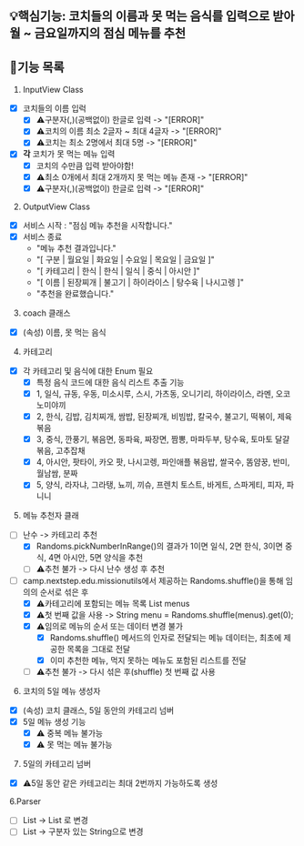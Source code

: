 ## 💡핵심기능: 코치들의 이름과 못 먹는 음식를 입력으로 받아 월 ~ 금요일까지의 점심 메뉴를 추천

## 🌟기능 목록
1. InputView Class
- [x] 코치들의 이름 입럭
    - [x] ⚠️구분자(,)(공백없이) 한글로 입력 -> "[ERROR]"
    - [x] ⚠️코치의 이름 최소 2글자 ~ 최대 4글자 -> "[ERROR]"
    - [x] ⚠️코치는 최소 2명에서 최대 5명 -> "[ERROR]"
- [x] **각** 코치가 못 먹는 메뉴 입력
  - [x] 코치의 수만큼 입력 받아야함!
  - [x] ⚠️최소 0개에서 최대 2개까지 못 먹는 메뉴 존재 -> "[ERROR]"
  - [x] ⚠️구분자(,)(공백없이) 한글로 입력 -> "[ERROR]"
  
2. OutputView Class
- [x] 서비스 시작 : "점심 메뉴 추천을 시작합니다."
- [x] 서비스 종료 
  - "메뉴 추천 결과입니다."
  - "[ 구분 | 월요일 | 화요일 | 수요일 | 목요일 | 금요일 ]"
  - "[ 카테고리 | 한식 | 한식 | 일식 | 중식 | 아시안 ]"
  - "[ 이름 | 된장찌개 | 불고기 | 하이라이스 | 탕수육 | 나시고렝 ]"
  - "추천을 완료했습니다."
  
3. coach 클래스
- [x] (속성) 이름, 못 먹는 음식

4. 카테고리
- [x] 각 카테고리 및 음식에 대한 Enum 필요
  - [x] 특정 음식 코드에 대한 음식 리스트 추출 기능
  - [x] 1, 일식, 규동, 우동, 미소시루, 스시, 가츠동, 오니기리, 하이라이스, 라멘, 오코노미야끼
  - [x] 2, 한식, 김밥, 김치찌개, 쌈밥, 된장찌개, 비빔밥, 칼국수, 불고기, 떡볶이, 제육볶음
  - [x] 3, 중식, 깐풍기, 볶음면, 동파육, 짜장면, 짬뽕, 마파두부, 탕수육, 토마토 달걀볶음, 고추잡채
  - [x] 4, 아시안, 팟타이, 카오 팟, 나시고렝, 파인애플 볶음밥, 쌀국수, 똠얌꿍, 반미, 월남쌈, 분짜
  - [x] 5, 양식, 라자냐, 그라탱, 뇨끼, 끼슈, 프렌치 토스트, 바게트, 스파게티, 피자, 파니니

5. 메뉴 추천자 클래
- [ ] 난수 -> 카테고리 추천
  - [x] Randoms.pickNumberInRange()의 결과가 1이면 일식, 2면 한식, 3이면 중식, 4면 아시안, 5면 양식을 추천
  - [ ] ⚠️추천 불가 -> 다시 난수 생성 후 추천

- [ ] camp.nextstep.edu.missionutils에서 제공하는 Randoms.shuffle()을 통해 임의의 순서로 섞은 후
  - [x] ⚠️카테고리에 포함되는 메뉴 목록 List<String> menus
  - [x] ⚠️첫 번째 값을 사용 -> String menu = Randoms.shuffle(menus).get(0);
  - [x] ⚠️임의로 메뉴의 순서 또는 데이터 변경 불가
    - [x] Randoms.shuffle() 메서드의 인자로 전달되는 메뉴 데이터는, 최초에 제공한 목록을 그대로 전달
    - [x] 이미 추천한 메뉴, 먹지 못하는 메뉴도 포함된 리스트를 전달
  - [ ] ⚠️추천 불가 -> 다시 섞은 후(shuffle) 첫 번째 값 사용

6. 코치의 5일 메뉴 생성자
- [x] (속성) 코치 클래스, 5일 동안의 카테고리 넘버
- [x] 5일 메뉴 생성 기능
  - [x] ⚠️ 중복 메뉴 불가능
  - [x] ⚠️ 못 먹는 메뉴 불가능

7. 5일의 카테고리 넘버
- [x] ⚠️5일 동안 같은 카테고리는 최대 2번까지 가능하도록 생성

6.Parser
- [ ] List<String> -> List<Integer> 로 변경
- [ ] List<Sring> -> 구분자 있는 String으로 변경

